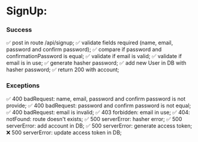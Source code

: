# SignUp:

### Success

✅ post in route /api/signup;
✅ validate fields required (name, email, password and confirm password);
✅ compare if password and confirmationPassword is equal;
✅ validate if email is valid;
✅ validate if email is in use;
✅ generate hasher password;
✅ add new User in DB with hasher password;
✅ return 200 with account;

### Exceptions

✅ 400 badRequest: name, email, password and confirm password is not provide;
✅ 400 badRequest: password and confirm password is not equal;
✅ 400 badRequest: email is invalid;
✅ 403 forbidden: email in use;
✅ 404: notFound: route doesn't exists;
✅ 500 serverError: hasher error;
✅ 500 serverError: add account in DB;
✅ 500 serverError: generate access token;
❌ 500 serverError: update access token in DB;
